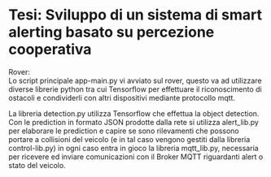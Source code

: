 # Tesi: Sviluppo di un sistema di smart alerting basato su percezione cooperativa

Rover:  
Lo script principale app-main.py vi avviato sul rover, questo va ad utilizzare diverse librerie python tra cui Tensorflow per effettuare il riconoscimento di ostacoli e condividerli con altri dispositivi mediante protocollo mqtt.

La libreria detection.py utilizza Tensorflow che effettua la object detection. Con le prediction in formato JSON prodotte dalla rete si utilizza alert_lib.py per elaborare le prediction e capire se sono rilevamenti che possono portare a collisioni del veicolo (e in tal caso vengono gestiti dalla libreria control-lib.py) in ogni caso entra in gioco la libreria mqtt_lib.py, necessaria per ricevere ed inviare comunicazioni con il Broker MQTT riguardanti alert o stato del veicolo.
